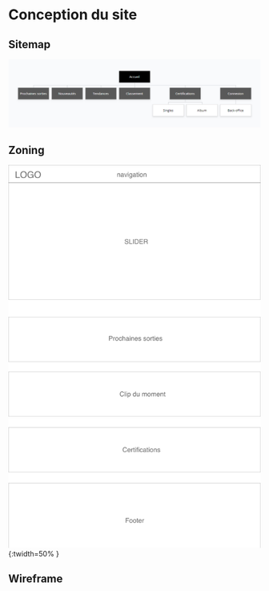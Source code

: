 # Conception du site

## Sitemap
![Sitemap Musicologie](./sitemap/sitemap.png)

## Zoning
![Zoning](./wireframe/Zoning.png){:twidth=50% }
## Wireframe

### 